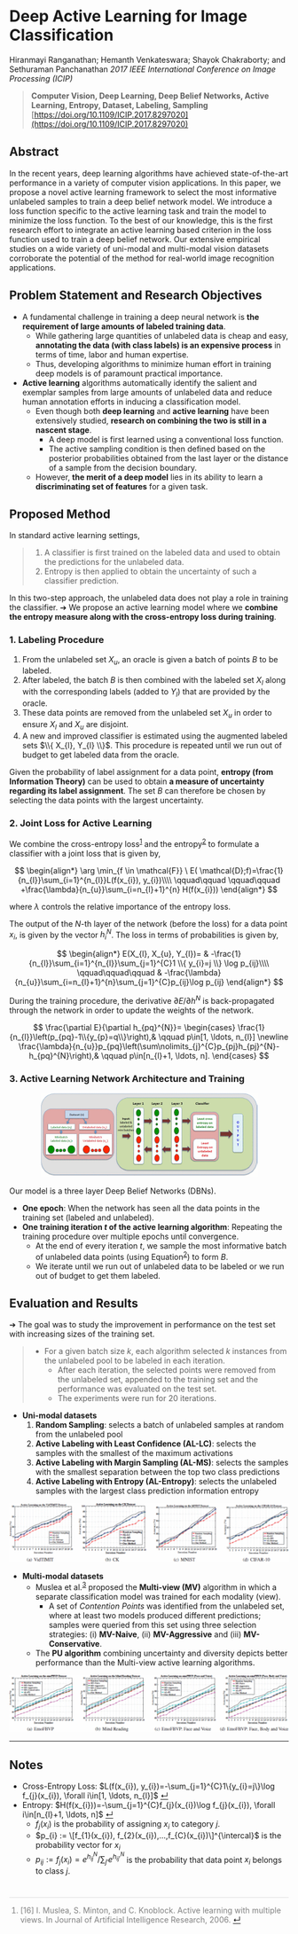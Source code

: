 <!--`Macros`: Use \bbone instead of \mathbb{1}-->
<script type="text/x-mathjax-config">
MathJax.Hub.Config({
  tex2jax: {inlineMath: [['$','$'], ['\\(','\\)']]},
  TeX: { Macros: { bbone: '{\\unicode{x1D7D9}}' } }
});
</script>
<script src='https://cdnjs.cloudflare.com/ajax/libs/mathjax/2.7.5/latest.js?config=TeX-MML-AM_CHTML' async></script>

# Deep Active Learning for Image Classification
Hiranmayi Ranganathan; Hemanth Venkateswara; Shayok Chakraborty; and Sethuraman Panchanathan
*2017 IEEE International Conference on Image Processing (ICIP)*
> **Computer Vision, Deep Learning, Deep Belief Networks, Active Learning, Entropy, Dataset, Labeling, Sampling**
> [https://doi.org/10.1109/ICIP.2017.8297020](https://doi.org/10.1109/ICIP.2017.8297020)

## Abstract
In the recent years, deep learning algorithms have achieved state-of-the-art performance in a variety of computer vision applications. In this paper, we propose a novel active learning framework to select the most informative unlabeled samples to train a deep belief network model. We introduce a loss function specific to the active learning task and train the model to minimize the loss function. To the best of our knowledge, this is the first research effort to integrate an active learning based criterion in the loss function used to train a deep belief network. Our extensive empirical studies on a wide variety of uni-modal and multi-modal vision datasets corroborate the potential of the method for real-world image recognition applications.

## Problem Statement and Research Objectives
* A fundamental challenge in training a deep neural network is **the requirement of large amounts of labeled training data**.
  * While gathering large quantities of unlabeled data is cheap and easy, **annotating the data (with class labels) is an expensive process** in terms of time, labor and human expertise.
  * Thus, developing algorithms to minimize human effort in training deep models is of paramount practical importance.
* **Active learning** algorithms automatically identify the salient and exemplar samples from large amounts of unlabeled data and reduce human annotation efforts in inducing a classification model.
  * Even though both **deep learning** and **active learning** have been extensively studied, **research on combining the two is still in a nascent stage**. 
    * A deep model is first learned using a conventional loss function.
    * The active sampling condition is then defined based on the posterior probabilities obtained from the last layer or the distance of a sample from the decision boundary.
  * However, **the merit of a deep model** lies in its ability to learn a **discriminating set of features** for a given task.

## Proposed Method
In standard active learning settings,
> 1. A classifier is first trained on the labeled data and used to obtain the predictions for the unlabeled data.
> 2. Entropy is then applied to obtain the uncertainty of such a classifier prediction.

In this two-step approach, the unlabeled data does not play a role in training the classifier.
➔ We propose an active learning model where we **combine the entropy measure along with the cross-entropy loss during training**.

### 1. Labeling Procedure
1. From the unlabeled set $X_{u}$, an oracle is given a batch of points $B$ to be labeled.
2. After labeled, the batch $B$ is then combined with the labeled set $X_l$ along with the corresponding labels (added to $Y_{l}$) that are provided by the oracle.
3. These data points are removed from the unlabeled set $X_{u}$ in order to ensure $X_{l}$ and $X_{u}$ are disjoint.
4. A new and improved classifier is estimated using the augmented labeled sets $\\{ X_{l}, Y_{l} \\}$. This procedure is repeated until we run out of budget to get labeled data from the oracle.

Given the probability of label assignment for a data point, **entropy (from Information Theory)** can be used to obtain **a measure of uncertainty regarding its label assignment**. The set $B$ can therefore be chosen by selecting the data points with the largest uncertainty.

### 2. Joint Loss for Active Learning
We combine the cross-entropy loss<sup><a name="fr1" href="#fn1">1</a></sup> and the entropy<sup><a name="fr2" href="#fn2">2</a></sup> to formulate a classifier with a joint loss that is given by,

$$
\begin{align*}
\arg \min_{f \in \mathcal{F}} \ E( \mathcal{D};f)=\frac{1}{n_{l}}\sum_{i=1}^{n_{l}}L(f(x_{i}), y_{i})\\\\
\qquad\qquad \qquad\qquad +\frac{\lambda}{n_{u}}\sum_{i=n_{l}+1}^{n} H(f(x_{i}))
\end{align*}
$$

where $\lambda$ controls the relative importance of the entropy loss.

The output of the $N$-th layer of the network (before the loss) for a data point $x_i$, is given by the vector ${h_{i}^{N}}$. The loss in terms of probabilities is given by,

$$
\begin{align*}
E(X_{l}, X_{u}, Y_{l})= & -\frac{1}{n_{l}}\sum_{i=1}^{n_{l}}\sum_{j=1}^{C}1 \\{ y_{i}=j \\} \log p_{ij}\\\\
\qquad\qquad\qquad & -\frac{\lambda}{n_{u}}\sum_{i=n_{l}+1}^{n}\sum_{j=1}^{C}p_{ij}\log p_{ij}
\end{align*}
$$

During the training procedure, the derivative $\partial E / \partial h^{N}$ is back-propagated through the network in order to update the weights of the network.

$$
\frac{\partial E}{\partial h_{pq}^{N}}=
\begin{cases} \frac{1}{n_{l}}\left(p_{pq}-1\\{y_{p}=q\\}\right),& \qquad p\in[1, \ldots, n_{l}] \newline
\frac{\lambda}{n_{u}}p_{pq}\left(\sum\nolimits_{j}^{C}p_{pj}h_{pj}^{N}-h_{pq}^{N}\right),& \qquad p\in[n_{l}+1, \ldots, n].
\end{cases}
$$

### 3. Active Learning Network Architecture and Training
<p align="center" style="padding:0; margin:0;"><img src="./img/01.png"></p>

Our model is a three layer Deep Belief Networks (DBNs).
* **One epoch**: When the network has seen all the data points in the training set (labeled and unlabeled).
* **One training iteration $t$ of the active learning algorithm**: Repeating the training procedure over multiple epochs until convergence.
  * At the end of every iteration $t$, we sample the most informative batch of unlabeled data points (using Equation<sup><a name="fr2" href="#fn2">2</a></sup>) to form $B$.
  * We iterate until we run out of unlabeled data to be labeled or we run out of budget to get them labeled.

## Evaluation and Results
➔ The goal was to study the improvement in performance on the test set with increasing sizes of the training set.
> * For a given batch size $k$, each algorithm selected $k$ instances from the unlabeled pool to be labeled in each iteration.
>   * After each iteration, the selected points were removed from the unlabeled set, appended to the training set and the performance was evaluated on the test set.
>   * The experiments were run for 20 iterations.

* **Uni-modal datasets**
  1. **Random Sampling**: selects a batch of unlabeled samples at random from the unlabeled pool
  2. **Active Labeling with Least Confidence (AL-LC)**: selects the samples with the smallest of the maximum activations
  3. **Active Labeling with Margin Sampling (AL-MS)**: selects the samples with the smallest separation between the top two class predictions
  4. **Active Labeling with Entropy (AL-Entropy)**: selects the unlabeled samples with the largest class prediction information entropy
<p align="center" style="padding:0; margin:0;"><img src="./img/02.png"></p>

* **Multi-modal datasets**
  * Muslea et al.<sup><a name="fr3" href="#fn3">3</a></sup> proposed the **Multi-view (MV)** algorithm in which a separate classification model was trained for each modality (view).
    * A set of _Contention Points_ was identified from the unlabeled set, where at least two models produced different predictions; samples were queried from this set using three selection strategies: (i) **MV-Naive**, (ii) **MV-Aggressive** and (iii) **MV-Conservative**.
  * The **PU algorithm** combining uncertainty and diversity depicts better performance than the Multi-view active learning algorithms.
<p align="center" style="padding:0; margin:0;"><img src="./img/03.png"></p>


-----
## Notes
* Cross-Entropy Loss: $L(f(x_{i}), y_{i})=-\sum_{j=1}^{C}1\{y_{i}=j\}\log f_{j}(x_{i}), \forall i\in[1, \ldots, n_{l}]$ <a name="fn1" href="#fr1">↵</a>
* Entropy: $H(f(x_{i}))=-\sum_{j=1}^{C}f_{j}(x_{i})\log f_{j}(x_{i}), \forall i\in[n_{l}+1, \ldots, n]$ <a name="fn2" href="#fr2">↵</a>
  * $f_{j} (x_{i})$ is the probability of assigning $x_i$ to category $j$.
  * $p_{i} := \[f_{1}(x_{i}), f_{2}(x_{i}),...,f_{C}(x_{i})\]^{\intercal}$ is the probability vector for $x_i$
  * $p_{ij} := f_{j} (x_{i}) = {e^{h_{ij}^{N}}} / \sum_{j'}{e^{h_{ij'}^{N}}}$ is the probability that data point $x_i$ belongs to class $j$.

<h2 style="margin-bottom: 5px; padding-bottom: 10px; border-bottom: 1px solid #dfdfdf;"></h2>
<ol style="color:grey; padding-left:20px;"><li> [16] I. Muslea, S. Minton, and C. Knoblock. Active learning with multiple views. In Journal of Artificial Intelligence Research, 2006. <a name="fn3" href="#fr3">↵</a></li>